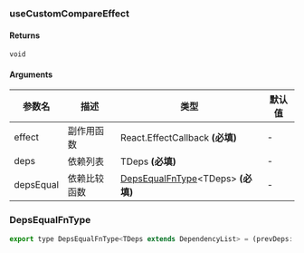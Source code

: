 ### useCustomCompareEffect

#### Returns
`void`

#### Arguments
|参数名|描述|类型|默认值|
|---|---|---|---|
|effect|副作用函数|React.EffectCallback  **(必填)**|-|
|deps|依赖列表|TDeps  **(必填)**|-|
|depsEqual|依赖比较函数|[DepsEqualFnType](#DepsEqualFnType)&lt;TDeps&gt;  **(必填)**|-|

### DepsEqualFnType

```js
export type DepsEqualFnType<TDeps extends DependencyList> = (prevDeps: TDeps, nextDeps: TDeps) => boolean;
```